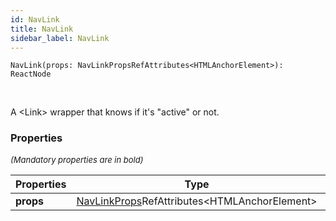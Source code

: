 ```yaml
---
id: NavLink
title: NavLink
sidebar_label: NavLink
---
```


```tsx
NavLink(props: NavLinkPropsRefAttributes<HTMLAnchorElement>): ReactNode
```
<br/>

A <Link\> wrapper that knows if it's "active" or not.

### Properties

<font size="2"><i>(Mandatory properties are in bold)</i></font>

| Properties | Type | Description |
| --------- | ---- | ----------- |
| **props** | [NavLinkProps](/framework-api/interfaces/NavLinkProps.md)RefAttributes<HTMLAnchorElement\> |  |
